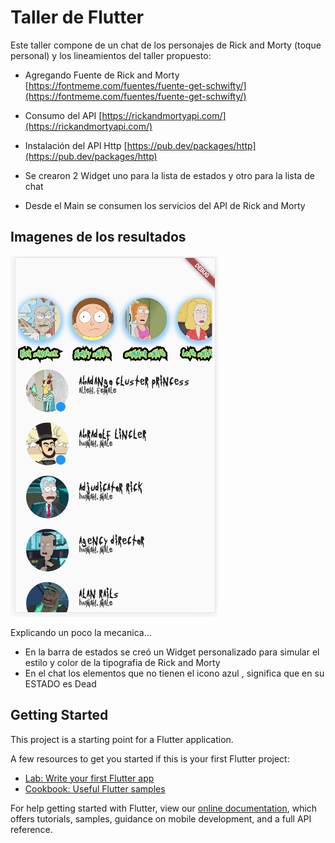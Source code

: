 # Taller de Flutter

Este taller compone de un chat de los personajes de Rick and Morty (toque personal) y los lineamientos del taller propuesto:

- Agregando Fuente de Rick and Morty [https://fontmeme.com/fuentes/fuente-get-schwifty/](https://fontmeme.com/fuentes/fuente-get-schwifty/)
- Consumo del API  [https://rickandmortyapi.com/](https://rickandmortyapi.com/)
- Instalación del API Http [https://pub.dev/packages/http](https://pub.dev/packages/http)

- Se crearon 2 Widget uno para la lista de estados y otro para la lista de chat
- Desde el Main se consumen los servicios del API de Rick and Morty

## Imagenes de los resultados

![alt text](https://github.com/rich4rdruizgit/flutter_taller/blob/main/capture.PNG)


Explicando un poco la mecanica...

- En la barra de estados se creó un Widget personalizado para simular el estilo y color de la tipografia de Rick and Morty
- En el chat los elementos que no tienen el icono azul , significa que en su ESTADO es Dead



## Getting Started

This project is a starting point for a Flutter application.

A few resources to get you started if this is your first Flutter project:

- [Lab: Write your first Flutter app](https://flutter.dev/docs/get-started/codelab)
- [Cookbook: Useful Flutter samples](https://flutter.dev/docs/cookbook)

For help getting started with Flutter, view our
[online documentation](https://flutter.dev/docs), which offers tutorials,
samples, guidance on mobile development, and a full API reference.
